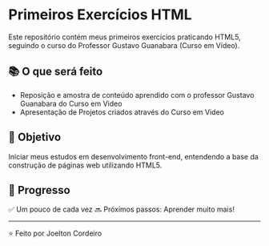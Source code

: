 # Primeiros Exercícios HTML

Este repositório contém meus primeiros exercícios praticando HTML5, seguindo o curso do Professor Gustavo Guanabara (Curso em Vídeo).

## 📚 O que será feito

- Reposição e amostra de conteúdo aprendido com o professor Gustavo Guanabara do Curso em Video
- Apresentação de Projetos criados através do Curso em Video
 
## 🚀 Objetivo

Iniciar meus estudos em desenvolvimento front-end, entendendo a base da construção de páginas web utilizando HTML5.

## 📅 Progresso

✅ Um pouco de cada vez 
🔜 Próximos passos: Aprender muito mais!

---

⭐ Feito por Joelton Cordeiro

